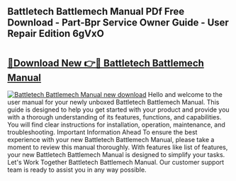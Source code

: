 ## Battletech Battlemech Manual PDf Free Download - Part-Bpr Service Owner Guide - User Repair Edition 6gVxO

# <h2><a href="http://bc15734.oget.top/?id=Battletech+Battlemech+Manual">🔗Download New 👉🔴 Battletech Battlemech Manual</a></h2>

[![Battletech Battlemech Manual new download](https://i.imgur.com/5g1atiW.png)](http://bc15734.oget.top/?id=Battletech+Battlemech+Manual)
Hello and welcome to the user manual for your newly unboxed Battletech Battlemech Manual. This guide is designed to help you get started with your product and provide you with a thorough understanding of its features, functions, and capabilities. You will find clear instructions for installation, operation, maintenance, and troubleshooting. Important Information Ahead To ensure the best experience with your new Battletech Battlemech Manual, please take a moment to review this manual thoroughly. With features like list of features, your new Battletech Battlemech Manual is designed to simplify your tasks. Let's Work Together Battletech Battlemech Manual. Our customer support team is ready to assist you in any way possible.
